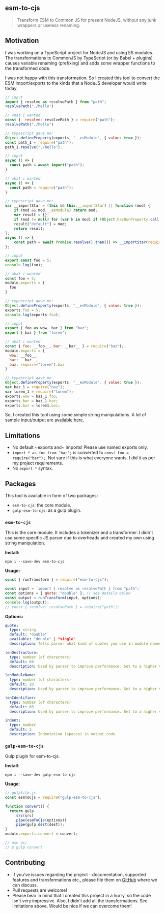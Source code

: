 ## esm-to-cjs

> Transform ESM to Common JS for present NodeJS, without any junk wrappers or useless renaming.

## Motivation

I was working on a TypeScript project for NodeJS and using ES modules. The transformations to CommonJS by TypeScript (or by Babel + plugins) causes variable renaming (prefixing) and adds some wrapper functions to the transformed code.

I was not happy with this transformation. So I created this tool to convert the ESM import/exports to the kinds that a NodeJS developer would write today.

``` js
// input
import { resolve as resolvePath } from "path";
resolvePath("./hello")

// what i wanted
const {  resolve: resolvePath } = require("path");
resolvePath("./hello")

// typescript gave me:
Object.defineProperty(exports, "__esModule", { value: true });
const path_1 = require("path");
path_1.resolve("./hello");
```


``` js
// input
async () => {
  const path = await import("path");
}

// what i wanted
async () => {
  const path = require("path");
}

// typescript gave me:
var __importStar = (this && this.__importStar) || function (mod) {
    if (mod && mod.__esModule) return mod;
    var result = {};
    if (mod != null) for (var k in mod) if (Object.hasOwnProperty.call(mod, k)) result[k] = mod[k];
    result["default"] = mod;
    return result;
};
async () => {
    const path = await Promise.resolve().then(() => __importStar(require("path")));
};
```

``` js
// input
export const foo = 5;
console.log(foo);

// what i wanted
const foo = 5;
module.exports = {
  foo
}

// typescript gave me:
Object.defineProperty(exports, "__esModule", { value: true });
exports.foo = 5;
console.log(exports.foo);
```


``` js
// input
export { foo as wow, bar } from "baz";
export { baz } from "lorem";

// what i wanted
const { foo: __foo__, bar: __bar__ } = require("baz");
module.exports = {
  wow: __foo__,
  bar: __bar__,
  baz: require("lorem").baz
}

// typescript gave me
Object.defineProperty(exports, "__esModule", { value: true });
var baz_1 = require("baz");
var lorem_1 = require("lorem");
exports.wow = baz_1.foo;
exports.bar = baz_1.bar;
exports.baz = lorem1.baz;
```


So, I created this tool using some simple string manipulations. A lot of sample input/output are [available here](https://github.com/sidvishnoi/esm-to-cjs/blob/master/test/fixtures/supported.md).



## Limitations

- No default ~exports and~ imports! Please use named exports only.
- `import * as foo from "bar";` is converted to `const foo = require("bar");`. Not sure if this is what everyone wants. I did it as per my project requirements.
- No `export *` syntax.

## Packages

This tool is available in form of two packages:

- `esm-to-cjs`: the core module.
- `gulp-esm-to-cjs`: as a gulp plugin.

### `esm-to-cjs`

This is the core module. It includes a tokenizer and a transformer. I didn't use some specific JS parser due to overheads and created my own using string manipulation.

**Install:**

```
npm i --save-dev esm-to-cjs
```

**Usage:**

``` js
const { runTransform } = require("esm-to-cjs");

const input = `import { resolve as resolvePath } from "path";`
const options = { quote: "double" }; // see details below
const output = runTransform(input, options);
console.log(output);
// const { resolve: resolvePath } = require("path");
```

**Options:**

``` yaml
quote:
  type: string
  default: "double"
  available: "double" | "single"
  description: Tells parser what kind of quotes you use in module names, i.e. like `from "moduleName"`

lenDestructure:
  type: number (of characters)
  default: 60
  description: Used by parser to improve performance. Set to a higher value if your object destruturing statements are longer.

lenModuleName:
  type: number (of characters)
  default: 20
  description: Used by parser to improve performance. Set to a higher value if your module names are longer.

lenIdentifier:
  type: number (of characters)
  default: 60
  description: Used by parser to improve performance. Set to a higher value if your identifier names are longer.

indent:
  type: number
  default: 2
  description: Indentation (spaces) in output code.
```


### `gulp-esm-to-cjs`

Gulp plugin for esm-to-cjs.

**Install**:

```
npm i --save-dev gulp-esm-to-cjs
```

**Usage**:

``` js
// gulpfile.js
const esmToCjs = require("gulp-esm-to-cjs");

function convert() {
  return gulp
    .src(src)
    .pipe(esmToCjs(options))
    .pipe(gulp.dest(dest));
}
module.exports.convert = convert;

// use as:
// $ gulp convert
```


## Contributing

- If you've issues regarding the project - documentation, supported features and transformations etc., please file them on [GitHub](https://github.com/sidvishnoi/esm-to-cjs/issues) where we can discuss.
- Pull requests are welcome!
- Please bear in mind that I created this project in a hurry, so the code isn't very impressive. Also, I didn't add all the transformations. See limitations above. Would be nice if we can overcome them!
